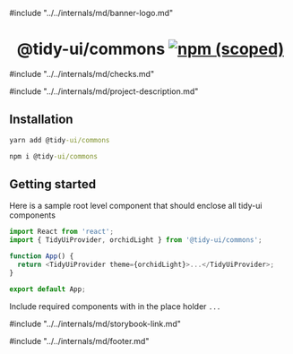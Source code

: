 #include "../../internals/md/banner-logo.md"

<h1 align="center">
  @tidy-ui/commons
  <a href="https://www.npmjs.com/package/@tidy-ui/commons">
    <img alt="npm (scoped)" src="https://img.shields.io/npm/v/@tidy-ui/commons" />
  </a>
</h1>
#include "../../internals/md/checks.md"

#include "../../internals/md/project-description.md"

## Installation

```cmd
yarn add @tidy-ui/commons
```

```cmd
npm i @tidy-ui/commons
```

## Getting started

Here is a sample root level component that should enclose all tidy-ui components

```typescript
import React from 'react';
import { TidyUiProvider, orchidLight } from '@tidy-ui/commons';

function App() {
  return <TidyUiProvider theme={orchidLight}>...</TidyUiProvider>;
}

export default App;
```

Include required components with in the place holder `...`

#include "../../internals/md/storybook-link.md"

#include "../../internals/md/footer.md"
